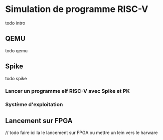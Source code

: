 # Simulation de programme RISC-V

todo intro

## QEMU

todo qemu

## Spike

todo spike
### Lancer un programme elf RISC-V avec Spike et PK
### Système d'exploitation

## Lancement sur FPGA

// todo faire ici la le lancement sur FPGA ou mettre un lein vers le harware
